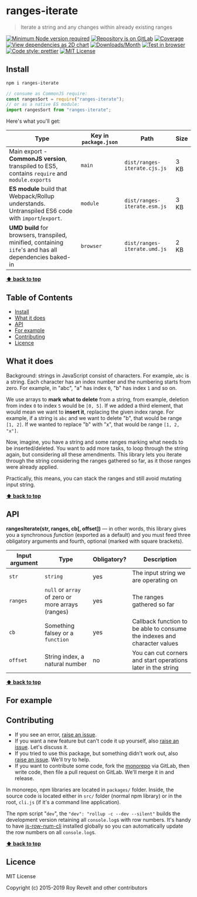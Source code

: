 # ranges-iterate

> Iterate a string and any changes within already existing ranges

[![Minimum Node version required][node-img]][node-url]
[![Repository is on GitLab][gitlab-img]][gitlab-url]
[![Coverage][cov-img]][cov-url]
[![View dependencies as 2D chart][deps2d-img]][deps2d-url]
[![Downloads/Month][downloads-img]][downloads-url]
[![Test in browser][runkit-img]][runkit-url]
[![Code style: prettier][prettier-img]][prettier-url]
[![MIT License][license-img]][license-url]

## Install

```bash
npm i ranges-iterate
```

```js
// consume as CommonJS require:
const rangesSort = require("ranges-iterate");
// or as a native ES module:
import rangesSort from "ranges-iterate";
```

Here's what you'll get:

| Type                                                                                                    | Key in `package.json` | Path                         | Size |
| ------------------------------------------------------------------------------------------------------- | --------------------- | ---------------------------- | ---- |
| Main export - **CommonJS version**, transpiled to ES5, contains `require` and `module.exports`          | `main`                | `dist/ranges-iterate.cjs.js` | 3 KB |
| **ES module** build that Webpack/Rollup understands. Untranspiled ES6 code with `import`/`export`.      | `module`              | `dist/ranges-iterate.esm.js` | 3 KB |
| **UMD build** for browsers, transpiled, minified, containing `iife`'s and has all dependencies baked-in | `browser`             | `dist/ranges-iterate.umd.js` | 2 KB |

**[⬆ back to top](#)**

## Table of Contents

- [Install](#install)
- [What it does](#what-it-does)
- [API](#api)
- [For example](#for-example)
- [Contributing](#contributing)
- [Licence](#licence)

## What it does

Background: strings in JavaScript consist of characters. For example, `abc` is a string. Each character has an index number and the numbering starts from zero. For example, in "abc", "a" has index `0`, "b" has index `1` and so on.

We use arrays to **mark what to delete** from a string, from example, deletion from index `0` to index `5` would be `[0, 5]`. If we added a third element, that would mean we want to **insert it**, replacing the given index range. For example, if a string is `abc` and we want to delete "b", that would be range `[1, 2]`. If we wanted to replace "b" with "x", that would be range `[1, 2, "x"]`.

Now, imagine, you have a string and some ranges marking what needs to be inserted/deleted. You want to add more tasks, to loop through the string again, but considering all these amendments. This library lets you iterate through the string considering the ranges gathered so far, as it those ranges were already applied.

Practically, this means, you can stack the ranges and still avoid mutating input string.

**[⬆ back to top](#)**

## API

**rangesIterate(str, ranges, cb\[, offset])** — in other words, this library gives you a synchronous _function_ (exported as a default) and you must feed three obligatory arguments and fourth, optional (marked with square brackets).

| Input argument | Type                                              | Obligatory? | Description                                                              |
| -------------- | ------------------------------------------------- | ----------- | ------------------------------------------------------------------------ |
| `str`          | `string`                                          | yes         | The input string we are operating on                                     |
| `ranges`       | `null` or `array` of zero or more arrays (ranges) | yes         | The ranges gathered so far                                               |
| `cb`           | Something falsey or a `function`                  | yes         | Callback function to be able to consume the indexes and character values |
| `offset`       | String index, a natural number                    | no          | You can cut corners and start operations later in the string             |

**[⬆ back to top](#)**

## For example

<!-- TODO -->

## Contributing

- If you see an error, [raise an issue](<https://gitlab.com/codsen/codsen/issues/new?issue[title]=ranges-iterate%20package%20-%20put%20title%20here&issue[description]=**Which%20package%20is%20this%20issue%20for**%3A%20%0Aranges-iterate%0A%0A**Describe%20the%20issue%20(if%20necessary)**%3A%20%0A%0A%0A%2Fassign%20%40revelt>).
- If you want a new feature but can't code it up yourself, also [raise an issue](<https://gitlab.com/codsen/codsen/issues/new?issue[title]=ranges-iterate%20package%20-%20put%20title%20here&issue[description]=**Which%20package%20is%20this%20issue%20for**%3A%20%0Aranges-iterate%0A%0A**Describe%20the%20issue%20(if%20necessary)**%3A%20%0A%0A%0A%2Fassign%20%40revelt>). Let's discuss it.
- If you tried to use this package, but something didn't work out, also [raise an issue](<https://gitlab.com/codsen/codsen/issues/new?issue[title]=ranges-iterate%20package%20-%20put%20title%20here&issue[description]=**Which%20package%20is%20this%20issue%20for**%3A%20%0Aranges-iterate%0A%0A**Describe%20the%20issue%20(if%20necessary)**%3A%20%0A%0A%0A%2Fassign%20%40revelt>). We'll try to help.
- If you want to contribute some code, fork the [monorepo](https://gitlab.com/codsen/codsen/) via GitLab, then write code, then file a pull request on GitLab. We'll merge it in and release.

In monorepo, npm libraries are located in `packages/` folder. Inside, the source code is located either in `src/` folder (normal npm library) or in the root, `cli.js` (if it's a command line application).

The npm script "`dev`", the `"dev": "rollup -c --dev --silent"` builds the development version retaining all `console.log`s with row numbers. It's handy to have [js-row-num-cli](https://www.npmjs.com/package/js-row-num-cli) installed globally so you can automatically update the row numbers on all `console.log`s.

**[⬆ back to top](#)**

## Licence

MIT License

Copyright (c) 2015-2019 Roy Revelt and other contributors

[node-img]: https://img.shields.io/node/v/ranges-iterate.svg?style=flat-square&label=works%20on%20node
[node-url]: https://www.npmjs.com/package/ranges-iterate
[gitlab-img]: https://img.shields.io/badge/repo-on%20GitLab-brightgreen.svg?style=flat-square
[gitlab-url]: https://gitlab.com/codsen/codsen/tree/master/packages/ranges-iterate
[cov-img]: https://img.shields.io/badge/coverage-97.22%25-brightgreen.svg?style=flat-square
[cov-url]: https://gitlab.com/codsen/codsen/tree/master/packages/ranges-iterate
[deps2d-img]: https://img.shields.io/badge/deps%20in%202D-see_here-08f0fd.svg?style=flat-square
[deps2d-url]: http://npm.anvaka.com/#/view/2d/ranges-iterate
[downloads-img]: https://img.shields.io/npm/dm/ranges-iterate.svg?style=flat-square
[downloads-url]: https://npmcharts.com/compare/ranges-iterate
[runkit-img]: https://img.shields.io/badge/runkit-test_in_browser-a853ff.svg?style=flat-square
[runkit-url]: https://npm.runkit.com/ranges-iterate
[prettier-img]: https://img.shields.io/badge/code_style-prettier-ff69b4.svg?style=flat-square
[prettier-url]: https://prettier.io
[license-img]: https://img.shields.io/badge/licence-MIT-51c838.svg?style=flat-square
[license-url]: https://gitlab.com/codsen/codsen/blob/master/LICENSE
